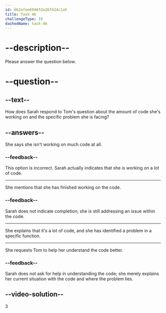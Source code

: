 ```yaml
---
id: 662efee6946fda26f424c1a5
title: Task 46
challengeType: 19
dashedName: task-46
---
```


<!--
AUDIO REFERENCE: 
Tom: Don't worry. Debugging is a common challenge for many programmers. How much code are you working on?
Sarah: Well, it's actually a lot of code, but the issue is in a specific function. I have a loop inside it.
-->

# --description--

Please answer the question below.

# --question--

## --text--

How does Sarah respond to Tom's question about the amount of code she's working on and the specific problem she is facing?

## --answers--

She says she isn't working on much code at all.

### --feedback--

This option is incorrect. Sarah actually indicates that she is working on a lot of code.

---

She mentions that she has finished working on the code.

### --feedback--

Sarah does not indicate completion; she is still addressing an issue within the code.

---

She explains that it's a lot of code, and she has identified a problem in a specific function.

---

She requests Tom to help her understand the code better.

### --feedback--

Sarah does not ask for help in understanding the code; she merely explains her current situation with the code and where the problem lies.

## --video-solution--

3
